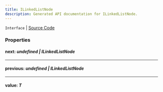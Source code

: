 ```yaml
---
title: ILinkedListNode
description: Generated API documentation for ILinkedListNode.
---
```


`Interface` | [Source Code](undefined)

### Properties

#### next: _undefined | ILinkedListNode<T>_

---

#### previous: _undefined | ILinkedListNode<T>_

---

#### value: _T_
